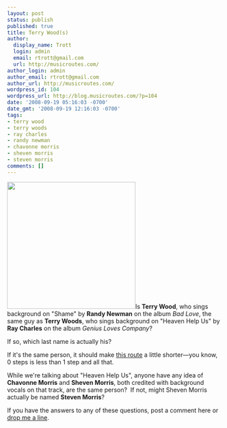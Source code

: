 ```yaml
---
layout: post
status: publish
published: true
title: Terry Wood(s)
author:
  display_name: Trott
  login: admin
  email: rtrott@gmail.com
  url: http://musicroutes.com/
author_login: admin
author_email: rtrott@gmail.com
author_url: http://musicroutes.com/
wordpress_id: 104
wordpress_url: http://blog.musicroutes.com/?p=104
date: '2008-09-19 05:16:03 -0700'
date_gmt: '2008-09-19 12:16:03 -0700'
tags:
- terry wood
- terry woods
- ray charles
- randy newman
- chavonne morris
- sheven morris
- steven morris
comments: []
---
```

<p><img class="alignleft size-medium wp-image-105" title="Genius Loves Company" src="http://blog.musicroutes.com/wp-content/uploads/2008/09/aray-300x297.jpg" alt="" width="300" height="297" />Is <strong>Terry Wood</strong>, who sings background on "Shame" by <strong>Randy Newman</strong> on the album <em>Bad Love</em>, the same guy as <strong>Terry Woods</strong>, who sings background on "Heaven Help Us" by <strong>Ray Charles</strong> on the album <em>Genius Loves Company</em>?</p>
<p>If so, which last name is actually his?</p>
<p>If it's the same person, it should make <a href="http://musicroutes.com/route.php?musicianName=Terry+Wood&amp;musicianName2=Terry+Woods" target="_blank">this route</a> a little shorter—you know, 0 steps is less than 1 step and all that.</p>
<p>While we're talking about "Heaven Help Us", anyone have any idea of <strong>Chavonne Morris</strong> and <strong>Sheven Morris</strong>, both credited with background vocals on that track, are the same person?  If not, might Sheven Morris actually be named <strong>Steven Morris</strong>?</p>
<p>If you have the answers to any of these questions, post a comment here or <a href="http://musicroutes.com/contact.php" target="_blank">drop me a line</a>.</p>
